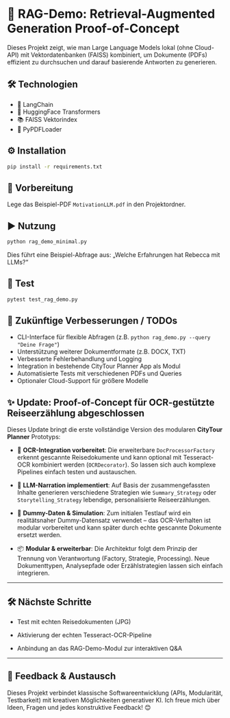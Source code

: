 # 🚀 RAG-Demo: Retrieval-Augmented Generation Proof-of-Concept

Dieses Projekt zeigt, wie man Large Language Models lokal (ohne Cloud-API) mit Vektordatenbanken (FAISS) kombiniert, um Dokumente (PDFs) effizient zu durchsuchen und darauf basierende Antworten zu generieren.

## 🛠 Technologien

- 🧠 LangChain  
- 🤗 HuggingFace Transformers  
- 📚 FAISS Vektorindex  
- 📄 PyPDFLoader  

## ⚙️ Installation

```bash
pip install -r requirements.txt
```

## 📂 Vorbereitung

Lege das Beispiel-PDF `MotivationLLM.pdf` in den Projektordner.

## ▶️ Nutzung

```bash
python rag_demo_minimal.py
```

Dies führt eine Beispiel-Abfrage aus:
„Welche Erfahrungen hat Rebecca mit LLMs?“

## 🧪 Test

```bash
pytest test_rag_demo.py
```

## 🔮 Zukünftige Verbesserungen / TODOs

- CLI-Interface für flexible Abfragen (z.B. `python rag_demo.py --query "Deine Frage"`)  
- Unterstützung weiterer Dokumentformate (z.B. DOCX, TXT)  
- Verbesserte Fehlerbehandlung und Logging  
- Integration in bestehende CityTour Planner App als Modul  
- Automatisierte Tests mit verschiedenen PDFs und Queries  
- Optionaler Cloud-Support für größere Modelle  

## ✨ Update: Proof-of-Concept für OCR-gestützte Reiseerzählung abgeschlossen

Dieses Update bringt die erste vollständige Version des modularen **CityTour Planner** Prototyps:

- 📄 **OCR-Integration vorbereitet**: Die erweiterbare `DocProcessorFactory` erkennt gescannte Reisedokumente und kann optional mit Tesseract-OCR kombiniert werden (`OCRDecorator`). So lassen sich auch komplexe Pipelines einfach testen und austauschen.

- 🧠 **LLM-Narration implementiert**: Auf Basis der zusammengefassten Inhalte generieren verschiedene Strategien wie `Summary_Strategy` oder `Storytelling_Strategy` lebendige, personalisierte Reiseerzählungen.

- 🔧 **Dummy-Daten & Simulation**: Zum initialen Testlauf wird ein realitätsnaher Dummy-Datensatz verwendet – das OCR-Verhalten ist modular vorbereitet und kann später durch echte gescannte Dokumente ersetzt werden.

- 📦 **Modular & erweiterbar**: Die Architektur folgt dem Prinzip der Trennung von Verantwortung (Factory, Strategie, Processing). Neue Dokumenttypen, Analysepfade oder Erzählstrategien lassen sich einfach integrieren.

---

## 🛠️ Nächste Schritte

- Test mit echten Reisedokumenten (JPG)

- Aktivierung der echten Tesseract-OCR-Pipeline

- Anbindung an das RAG-Demo-Modul zur interaktiven Q&A

---

## 💬 Feedback & Austausch

Dieses Projekt verbindet klassische Softwareentwicklung (APIs, Modularität, Testbarkeit) mit kreativen Möglichkeiten generativer KI. Ich freue mich über Ideen, Fragen und jedes konstruktive Feedback! 😊